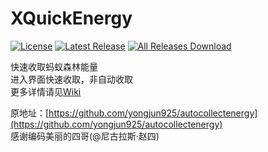 # XQuickEnergy

[![License](https://img.shields.io/github/license/pansong291/XQuickEnergy.svg)](LICENSE)
[![Latest Release](https://img.shields.io/github/release/pansong291/XQuickEnergy.svg)](../../releases)
[![All Releases Download](https://img.shields.io/github/downloads/pansong291/XQuickEnergy/total.svg)](../../releases)

快速收取蚂蚁森林能量  
进入界面快速收取，非自动收取  
更多详情请见[Wiki](../../wiki)  

原地址：[https://github.com/yongjun925/autocollectenergy](https://github.com/yongjun925/autocollectenergy)  
感谢编码美丽的四哥(@尼古拉斯·赵四)
